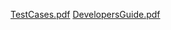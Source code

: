 [TestCases.pdf](https://github.com/user-attachments/files/19840155/FinehoutIsaac_CMSC335_Project2_TestCases.pdf)
[DevelopersGuide.pdf](https://github.com/user-attachments/files/19840154/FinehoutIsaac_CMSC335_Project2_DevelopersGuide.pdf)

